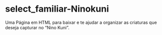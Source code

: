 # select_familiar-Ninokuni
Uma Página em HTML para baixar e te ajudar a organizar as criaturas que deseja capturar no “Nino Kuni”.
